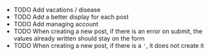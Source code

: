 - TODO Add vacations / disease
- TODO Add a better display for each post
- TODO Add managing account
- TODO When creating a new post, if there is an error on submit, the values already written should stay on the form
- TODO When creating a new post, if there is a `'`, it does not create it